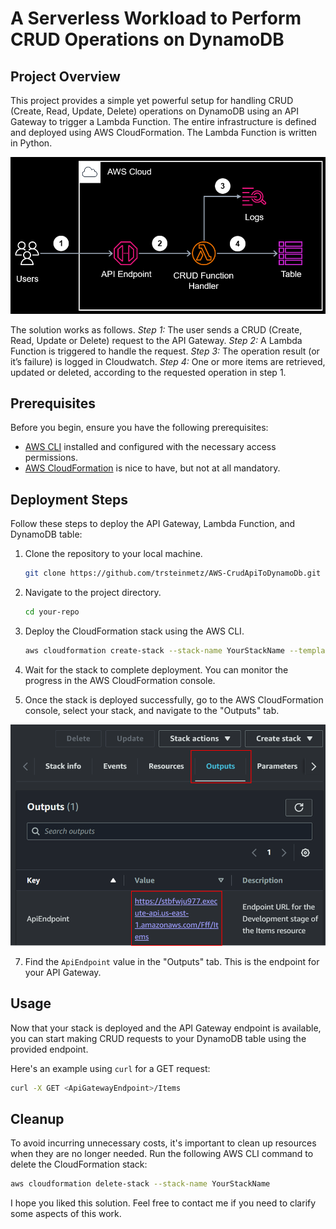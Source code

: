 # A Serverless Workload to Perform CRUD Operations on DynamoDB

## Project Overview

This project provides a simple yet powerful setup for handling CRUD (Create, Read, Update, Delete) operations on DynamoDB using an API Gateway to trigger a Lambda Function. The entire infrastructure is defined and deployed using AWS CloudFormation. The Lambda Function is written in Python.

![Solution Overview](https://github.com/trsteinmetz/AWS-CrudApiToDynamoDb/blob/main/images/architecture.png "Architecture Diagram")

The solution works as follows. _Step 1:_ The user sends a CRUD (Create, Read, Update or Delete) request to the API Gateway. _Step 2:_ A Lambda Function is triggered to handle the request. _Step 3:_ The operation result (or it’s failure) is logged in Cloudwatch. _Step 4:_ One or more items are retrieved, updated or deleted, according to the requested operation in step 1.

## Prerequisites

Before you begin, ensure you have the following prerequisites:

- [AWS CLI](https://aws.amazon.com/cli/) installed and configured with the necessary access permissions.
- [AWS CloudFormation](https://aws.amazon.com/cloudformation/) is nice to have, but not at all mandatory.

## Deployment Steps

Follow these steps to deploy the API Gateway, Lambda Function, and DynamoDB table:

1. Clone the repository to your local machine.

    ```bash
    git clone https://github.com/trsteinmetz/AWS-CrudApiToDynamoDb.git
    ```

2. Navigate to the project directory.

    ```bash
    cd your-repo
    ```

3. Deploy the CloudFormation stack using the AWS CLI.

    ```bash
    aws cloudformation create-stack --stack-name YourStackName --template-body file://HttpApi-Lambda-DynamoDb.yml --capabilities CAPABILITY_IAM
    ```

4. Wait for the stack to complete deployment. You can monitor the progress in the AWS CloudFormation console.

5. Once the stack is deployed successfully, go to the AWS CloudFormation console, select your stack, and navigate to the "Outputs" tab.

![Alt text](https://github.com/trsteinmetz/AWS-CrudApiToDynamoDb/blob/main/images/output.png "Find the Endpoint to Your API")

7. Find the `ApiEndpoint` value in the "Outputs" tab. This is the endpoint for your API Gateway.

## Usage

Now that your stack is deployed and the API Gateway endpoint is available, you can start making CRUD requests to your DynamoDB table using the provided endpoint.

Here's an example using `curl` for a GET request:

```bash
curl -X GET <ApiGatewayEndpoint>/Items
```

## Cleanup

To avoid incurring unnecessary costs, it's important to clean up resources when they are no longer needed. Run the following AWS CLI command to delete the CloudFormation stack:

```bash
aws cloudformation delete-stack --stack-name YourStackName
```

I hope you liked this solution. Feel free to contact me if you need to clarify some aspects of this work.
